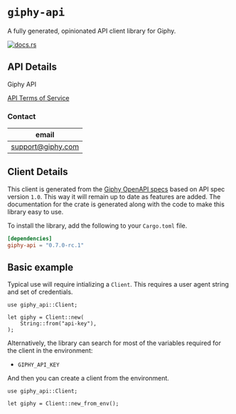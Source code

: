 # `giphy-api`

A fully generated, opinionated API client library for Giphy.

[![docs.rs](https://docs.rs/giphy-api/badge.svg)](https://docs.rs/giphy-api)

## API Details

Giphy API

[API Terms of Service](https://developers.giphy.com/)

### Contact


| email |
|----|
| support@giphy.com |



## Client Details

This client is generated from the [Giphy OpenAPI
specs](https://github.com/APIs-guru/openapi-directory/tree/main/APIs/giphy.com) based on API spec version `1.0`. This way it will remain
up to date as features are added. The documentation for the crate is generated
along with the code to make this library easy to use.


To install the library, add the following to your `Cargo.toml` file.

```toml
[dependencies]
giphy-api = "0.7.0-rc.1"
```

## Basic example

Typical use will require intializing a `Client`. This requires
a user agent string and set of credentials.

```
use giphy_api::Client;

let giphy = Client::new(
    String::from("api-key"),
);
```

Alternatively, the library can search for most of the variables required for
the client in the environment:

- `GIPHY_API_KEY`

And then you can create a client from the environment.

```
use giphy_api::Client;

let giphy = Client::new_from_env();
```
